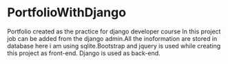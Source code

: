 # PortfolioWithDjango
Portfolio created as the practice for django developer course
In this project job can be added from the django admin.All the inoformation are stored in database here i am using sqlite.Bootstrap and jquery is used while creating this project as front-end.
Django is used as back-end.

